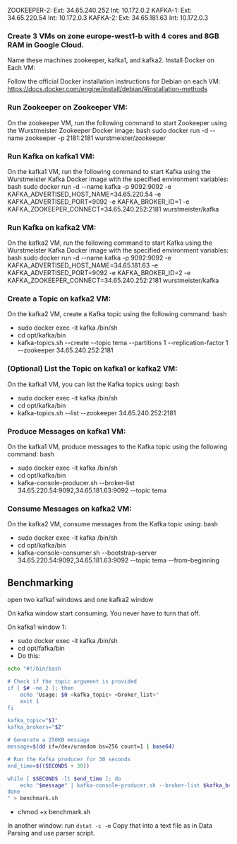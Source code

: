 ZOOKEEPER-2: Ext: 34.65.240.252 Int: 10.172.0.2 
KAFKA-1: Ext: 34.65.220.54 Int: 10.172.0.3
KAFKA-2: Ext: 34.65.181.63 Int: 10.172.0.3

### Create 3 VMs on zone europe-west1-b with 4 cores and 8GB RAM in Google Cloud.

Name these machines zookeeper, kafka1, and kafka2.
Install Docker on Each VM:

Follow the official Docker installation instructions for Debian on each VM: https://docs.docker.com/engine/install/debian/#installation-methods
### Run Zookeeper on Zookeeper VM:

On the zookeeper VM, run the following command to start Zookeeper using the Wurstmeister Zookeeper Docker image:
bash
sudo docker run -d --name zookeeper -p 2181:2181 wurstmeister/zookeeper
### Run Kafka on kafka1 VM:

On the kafka1 VM, run the following command to start Kafka using the Wurstmeister Kafka Docker image with the specified environment variables:
bash
sudo docker run -d --name kafka -p 9092:9092 -e KAFKA_ADVERTISED_HOST_NAME=34.65.220.54 -e KAFKA_ADVERTISED_PORT=9092 -e KAFKA_BROKER_ID=1 -e KAFKA_ZOOKEEPER_CONNECT=34.65.240.252:2181 wurstmeister/kafka
### Run Kafka on kafka2 VM:

On the kafka2 VM, run the following command to start Kafka using the Wurstmeister Kafka Docker image with the specified environment variables:
bash
sudo docker run -d --name kafka -p 9092:9092 -e KAFKA_ADVERTISED_HOST_NAME=34.65.181.63 -e KAFKA_ADVERTISED_PORT=9092 -e KAFKA_BROKER_ID=2 -e KAFKA_ZOOKEEPER_CONNECT=34.65.240.252:2181 wurstmeister/kafka
### Create a Topic on kafka2 VM:

On the kafka2 VM, create a Kafka topic using the following command:
bash
- sudo docker exec -it kafka /bin/sh
- cd opt/kafka/bin
- kafka-topics.sh --create --topic tema --partitions 1 --replication-factor 1 --zookeeper 34.65.240.252:2181
### (Optional) List the Topic on kafka1 or kafka2 VM:

On the kafka1 VM, you can list the Kafka topics using:
bash
- sudo docker exec -it kafka /bin/sh
- cd opt/kafka/bin
- kafka-topics.sh --list --zookeeper 34.65.240.252:2181
### Produce Messages on kafka1 VM:

On the kafka1 VM, produce messages to the Kafka topic using the following command:
bash
- sudo docker exec -it kafka /bin/sh
- cd opt/kafka/bin
- kafka-console-producer.sh --broker-list 34.65.220.54:9092,34.65.181.63:9092 --topic tema
### Consume Messages on kafka2 VM:

On the kafka2 VM, consume messages from the Kafka topic using:
bash
- sudo docker exec -it kafka /bin/sh
- cd opt/kafka/bin
- kafka-console-consumer.sh --bootstrap-server 34.65.220.54:9092,34.65.181.63:9092 --topic tema --from-beginning


## Benchmarking
open two kafka1 windows and one kafka2 window

On kafka window start consuming. You never have to turn that off.

On kafka1 window 1:
- sudo docker exec -it kafka /bin/sh
- cd opt/fafka/bin
- Do this:
```bash
echo "#!/bin/bash

# Check if the topic argument is provided
if [ $# -ne 2 ]; then
    echo "Usage: $0 <kafka_topic> <broker_list>"
    exit 1
fi

kafka_topic="$1"
kafka_brokers="$2"

# Generate a 256KB message
message=$(dd if=/dev/urandom bs=256 count=1 | base64)

# Run the Kafka producer for 30 seconds
end_time=$((SECONDS + 30))

while [ $SECONDS -lt $end_time ]; do
    echo "$message" | kafka-console-producer.sh --broker-list $kafka_brokers --topic $kafka_topic
done
" > benchmark.sh
```
- chmod +x benchmark.sh

In another window:
run  `dstat -c -m`
Copy that into a text file as in Data Parsing and use parser script.